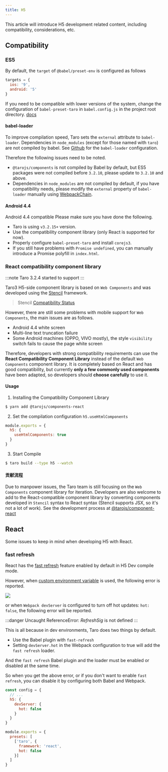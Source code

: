 ```yaml
---
title: H5
---
```


This article will introduce H5 development related content, including compatibility, considerations, etc.

## Compatibility

### ES5

By default, the `target` of `@babel/preset-env` is configured as follows

```js
targets = {
  ios: '9',
  android: '5'
}
```

If you need to be compatible with lower versions of the system, change the configuration of `babel-preset-taro` in `babel.config.js` in the project root directory. [docs](/docs/babel-config)

#### babel-loader

To improve compilation speed, Taro sets the `external` attribute to `babel-loader`. Dependencies in `node_modules` (except for those named with `taro`) are not compiled by babel. See [Github](https://github.com/NervJS/taro/blob/4aa08d541b1c5221bf420fc0f4a305960e22aa0a/packages/taro-webpack-runner/src/util/chain.ts#L502-L510) for the `babel-loader` configuration.

Therefore the following issues need to be noted.

* `@tarojs/components` is not compiled by Babel by default, but ES5 packages were not compiled before `3.2.10`, please update to `3.2.10` and above.
* Dependencies in `node_modules` are not compiled by default, if you have compatibility needs, please modify the `external` property of `babel-loader` manually using [WebpackChain](config-detail#h5webpackchain).

#### Android 4.4

Android 4.4 compatible Please make sure you have done the following.

* Taro is using `v3.2.15+` version.
* Use the compatibility component library (only React is supported for now).
* Properly configure `babel-preset-taro` and install `corejs3`.
* If you still have problems with `Promise undefined`, you can manually introduce a Promise polyfill in `index.html`.

### React compatibility component library

:::note
Taro 3.2.4 started to support
:::

Taro3 H5-side component library is based on `Web Components` and was developed using the [Stencil](https://stenciljs.com/) framework.

> Stencil [Compatibility Status](https://stenciljs.com/docs/browser-support)

However, there are still some problems with mobile support for `Web Components`, the main issues are as follows.

* Android 4.4 white screen
* Multi-line text truncation failure
* Some Android machines (OPPO, VIVO mostly), the style `visibility` switch fails to cause the page white screen

Therefore, developers with strong compatibility requirements can use the **React Compatibility Component Library** instead of the default `Web Components` component library. It is completely based on React and has good compatibility, but currently **only a few commonly used components** have been adapted, so developers should **choose carefully** to use it.

#### Usage

1. Installing the Compatibility Component Library

```bash
$ yarn add @tarojs/components-react
```

2. Set the compilation configuration `h5.useHtmlComponents`

```js title="config/index.js"
module.exports = {
  h5: {
    useHtmlComponents: true
  }
}
```

3. Start Compile

```bash
$ taro build --type h5 --watch
```

#### 贡献流程

Due to manpower issues, the Taro team is still focusing on the `Web Components` component library for iteration. Developers are also welcome to add to the React-compatible component library by converting components developed in `Stencil` syntax to React syntax (Stencil supports JSX, so it's not a lot of work). See the development process at [@tarojs/component-react](https://github.com/NervJS/taro/blob/next/packages/taro-components-react/README.md#%E6%94%B9%E9%80%A0%E6%96%B9%E6%B3%95)

## React 

Some issues to keep in mind when developing H5 with React.

### fast refresh

React has the [fast refresh](https://github.com/facebook/react/issues/16604#issuecomment-528663101) feature enabled by default in H5 Dev compile mode.

However, when [custom environment variable](https://github.com/NervJS/taro/issues/9576) is used, the following error is reported.

![](https://storage.360buyimg.com/cjj-pub-images/fast-refresh-error.png)

or when `Webpack devServer` is configured to turn off hot updates: `hot: false`, the following error will be reported.

:::danger
Uncaught ReferenceError: $RefreshSig$ is not defined
:::

This is all because in dev environments, Taro does two things by default.

- Use the Babel plugin with `fast-refresh`
- Setting `devServer.hot` in the Webpack configuration to true will add the `fast refresh` loader.

And the `fast refresh` Babel plugin and the loader must be enabled or disabled at the same time.

So when you get the above error, or if you don't want to enable `fast refresh`, you can disable it by configuring both Babel and Webpack.

```js title="config/index.js" {5}
const config = {
  // ...
  h5: {
    devServer: {
      hot: false
    }
  }
}
```

```js title="babel.config.js" {5}
module.exports = {
  presets: [
    ['taro', {
      framework: 'react',
      hot: false
    }]
  ]
}
```
